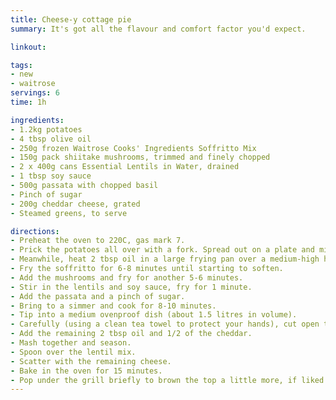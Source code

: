 ```yaml
---
title: Cheese-y cottage pie
summary: It's got all the flavour and comfort factor you'd expect.

linkout: 

tags:
- new
- waitrose
servings: 6
time: 1h

ingredients:
- 1.2kg potatoes
- 4 tbsp olive oil
- 250g frozen Waitrose Cooks' Ingredients Soffritto Mix
- 150g pack shiitake mushrooms, trimmed and finely chopped
- 2 x 400g cans Essential Lentils in Water, drained
- 1 tbsp soy sauce
- 500g passata with chopped basil
- Pinch of sugar
- 200g cheddar cheese, grated
- Steamed greens, to serve

directions:
- Preheat the oven to 220C, gas mark 7.
- Prick the potatoes all over with a fork. Spread out on a plate and microwave on high for 10-20 minutes, turning them every 5 minutes until tender. Allow to cool for 2-3 minutes.
- Meanwhile, heat 2 tbsp oil in a large frying pan over a medium-high heat.
- Fry the soffritto for 6-8 minutes until starting to soften.
- Add the mushrooms and fry for another 5-6 minutes.
- Stir in the lentils and soy sauce, fry for 1 minute. 
- Add the passata and a pinch of sugar.
- Bring to a simmer and cook for 8-10 minutes. 
- Tip into a medium ovenproof dish (about 1.5 litres in volume).
- Carefully (using a clean tea towel to protect your hands), cut open the potatoes and scoop out the flesh into a large mixing bowl.
- Add the remaining 2 tbsp oil and 1/2 of the cheddar. 
- Mash together and season.
- Spoon over the lentil mix.
- Scatter with the remaining cheese.
- Bake in the oven for 15 minutes.
- Pop under the grill briefly to brown the top a little more, if liked.
---
```

